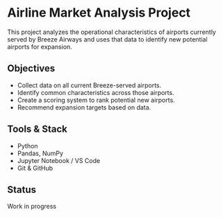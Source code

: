# Airline Market Analysis Project
This project analyzes the operational characteristics of airports currently served by Breeze Airways and uses that data to identify new potential airports for expansion.

## Objectives
- Collect data on all current Breeze-served airports.
- Identify common characteristics across those airports.
- Create a scoring system to rank potential new airports.
- Recommend expansion targets based on data.

## Tools & Stack
- Python
- Pandas, NumPy
- Jupyter Notebook / VS Code
- Git & GitHub

## Status
Work in progress 